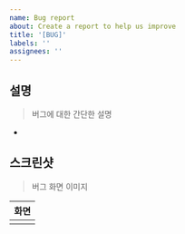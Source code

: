 ```yaml
---
name: Bug report
about: Create a report to help us improve
title: '[BUG]'
labels: ''
assignees: ''
---
```


## 설명

> 버그에 대한 간단한 설명

-

## 스크린샷

> 버그 화면 이미지

|         화면          |
| :-------------------: |
| <img width="" src=""> |
